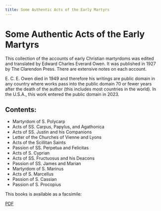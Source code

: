 ```yaml
---
title: Some Authentic Acts of the Early Martyrs
---
```


# Some Authentic Acts of the Early Martyrs

This collection of the accounts of early Christian martyrdoms was edited and translated by Edward Charles Everard Owen. It was published in 1927 by The Clarendon Press. There are extensive notes on each account.

E. C. E. Owen died in 1949 and therefore his writings are public domain in any country where works pass into the public domain 70 or fewer years after the death of the author (this includes most countries in the world). In the U.S.A., this work entered the public domain in 2023.

## Contents:

* Martyrdom of S. Polycarp
* Acts of SS. Carpus, Papylus, and Agathonica
* Acts of SS. Justin and his Companions
* Letter of the Churches of Vienne and Lyons
* Acts of the Scillitan Saints
* Passion of SS. Perpetua and Felicitas
* Acts of S. Cyprian
* Acts of SS. Fructuosus and his Deacons
* Passion of SS. James and Marian
* Martyrdom of S. Marinus
* Acts of S. Marcellus
* Passion of S. Cassian
* Passion of S. Procopius

This books is available as a facsimile:

[PDF](http://canadafiles.xpian.info/someauthenticactsoftheearlymartyrs.pdf)
